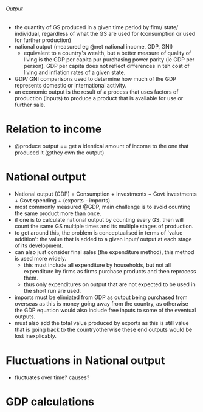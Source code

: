 ###### Output
- the quantity of GS produced in a given time period by firm/ state/ individual, regardless of what the GS are used for (consumption or used for further production)
- national output (measured eg @net national income, GDP, GNI)
    + equivalent to a country's wealth, but a better measure of quality of living is the GDP per capita pur purchasing power parity (ie GDP per person). GDP per capita does not reflect differences in teh cost of living and inflation rates of a given state. 
- GDP/ GNI comparisons used to determine how much of the GDP represents domestic or international activity.
- an economic output is the result of a process that uses factors of production (inputs) to produce a product that is available for use or further sale. 

# Relation to income
- @produce output == get a identical amount of income to the one that produced it (@they own the output)


# National output
- National output (GDP) = Consumption + Investments + Govt investments + Govt spending + (exports - imports)
- most commonly measured @GDP, main challenge is to avoid counting the same product more than once. 
- if one is to calculate national output by counting every GS, then will count the same GS multiple times and its multiple stages of production. 
- to get around this, the problem is conceptualised in terms of 'value addition': the value that is added to a given input/ output at each stage of its development.
- can also just consider final sales (the expenditure method), this method is used more widely.
    + this must include all expenditure by households, but not all expenditure by firms as firms purchase products and then reprocess them. 
    + thus only expenditures on output that are not expected to be used in the short run are used.  
- imports must be elimiated from GDP as output being purchased from overseas as this is money going away from the country, as otherwise the GDP equation would also include free inputs to some of the eventual outputs. 
- must also add the total value produced by exports as this is still value that is going back to the countryotherwise these end outputs would be lost inexplicably. 

# Fluctuations in National output
- fluctuates over time? causes?

# GDP calculations

